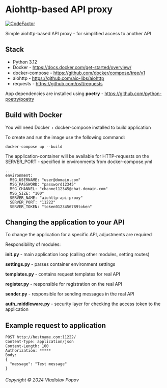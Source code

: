 # Aiohttp-based API proxy
[![CodeFactor](https://www.codefactor.io/repository/github/mrgervant/aiohttp-api-proxy/badge)](https://www.codefactor.io/repository/github/mrgervant/aiohttp-api-proxy)

Simple aiohttp-based API proxy - for simplified access to another API

## Stack
- Python 3.12
- Docker - https://docs.docker.com/get-started/overview/
- docker-compose - https://github.com/docker/compose/tree/v1
- aiohttp - https://github.com/aio-libs/aiohttp
- requests - https://github.com/psf/requests

App dependencies are installed using **poetry** - https://github.com/python-poetry/poetry

## Build with Docker
You will need Docker + docker-compose installed to build application

To create and run the image use the following command:
```
docker-compose up --build
```

The application-container will be available for HTTP-requests on the SERVER_PORT - specified in environments from docker-compose.yml
```
...
environment:
  MSG_USERNAME: "user@domain.com"
  MSG_PASSWORD: "password12345"
  MSG_CHANNEL: "channel12345@chat.domain.com"
  MSG_SIZE: "100"
  SERVER_NAME: "aiohttp-api-proxy"
  SERVER_PORT: "11222"
  SERVER_TOKEN: "token0123456789token"
```

## Changing the application to your API
To change the application for a specific API, adjustments are required

Responsibility of modules:

**init.py** - main application loop (calling other modules, setting routes)

**settings.py** - parses container environment settings

**templates.py** - contains request templates for real API

**register.py** - responsible for registration on the real API

**sender.py** - responsible for sending messages in the real API

**auth_middleware.py** - security layer for checking the access token to the application

## Example request to application
```
POST http://hostname.com:11222/
Content-Type: application/json
Content-Length: 100
Authorization: *****
Body:
{
  "message": "Test message"
}
```

###### Copyright © 2024 Vladislav Popov

